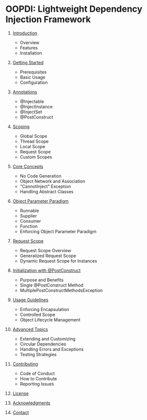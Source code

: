 # OOPDI: Lightweight Dependency Injection Framework

1. [Introduction](#introduction)
   - Overview
   - Features
   - Installation

2. [Getting Started](#getting-started)
   - Prerequisites
   - Basic Usage
   - Configuration

3. [Annotations](#annotations)
   - @Injectable
   - @InjectInstance
   - @InjectSet
   - @PostConstruct

4. [Scoping](#scoping)
   - Global Scope
   - Thread Scope
   - Local Scope
   - Request Scope
   - Custom Scopes

5. [Core Concepts](#core-concepts)
   - No Code Generation
   - Object Network and Association
   - "CannotInject" Exception
   - Handling Abstract Classes

6. [Object Parameter Paradigm](#object-parameter-paradigm)
   - Runnable
   - Supplier
   - Consumer
   - Function
   - Enforcing Object Parameter Paradigm

7. [Request Scope](#request-scope)
   - Request Scope Overview
   - Generalized Request Scope
   - Dynamic Request Scope for Instances

8. [Initialization with @PostConstruct](#initialization-with-postconstruct)
   - Purpose and Benefits
   - Single @PostConstruct Method
   - MultiplePostConstructMethodsException

9. [Usage Guidelines](#usage-guidelines)
   - Enforcing Encapsulation
   - Controlled Scope
   - Object Lifecycle Management

10. [Advanced Topics](#advanced-topics)
    - Extending and Customizing
    - Circular Dependencies
    - Handling Errors and Exceptions
    - Testing Strategies

11. [Contributing](#contributing)
    - Code of Conduct
    - How to Contribute
    - Reporting Issues

12. [License](#license)

13. [Acknowledgments](#acknowledgments)

14. [Contact](#contact)
